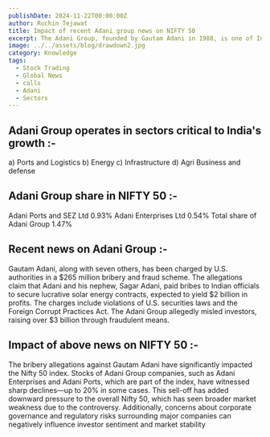 ```yaml
---
publishDate: 2024-11-22T00:00:00Z
author: Ruchin Tejawat
title: Impact of recent Adani group news on NIFTY 50
excerpt: The Adani Group, founded by Gautam Adani in 1988, is one of India's largest multinational conglomerates, with interests spanning ports, logistics, power generation, renewable energy, infrastructure, and more.
image: ../../assets/blog/drawdown2.jpg
category: Knowledge
tags:
  - Stock Trading
  - Global News
  - calls
  - Adani
  - Sectors
---
```


## Adani Group operates in sectors critical to India's growth :-

a) Ports and Logistics
b) Energy
c) Infrastructure
d) Agri Business and defense

## Adani Group share in NIFTY 50 :-

Adani Ports and SEZ Ltd 0.93%
Adani Enterprises Ltd 0.54%
Total share of Adani Group 1.47%

## Recent news on Adani Group :-

Gautam Adani, along with seven others, has been charged by U.S. authorities in a $265 million bribery and fraud scheme. The allegations claim that Adani and his nephew, Sagar Adani, paid bribes to Indian officials to secure lucrative solar energy contracts, expected to yield $2 billion in profits. The charges include violations of U.S. securities laws and the Foreign Corrupt Practices Act. The Adani Group allegedly misled investors, raising over $3 billion through fraudulent means.

## Impact of above news on NIFTY 50 :-

The bribery allegations against Gautam Adani have significantly impacted the Nifty 50 index. Stocks of Adani Group companies, such as Adani Enterprises and Adani Ports, which are part of the index, have witnessed sharp declines—up to 20% in some cases. This sell-off has added downward pressure to the overall Nifty 50, which has seen broader market weakness due to the controversy. Additionally, concerns about corporate governance and regulatory risks surrounding major companies can negatively influence investor sentiment and market stability
